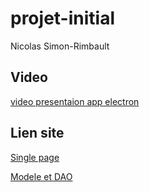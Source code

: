 # projet-initial

Nicolas Simon-Rimbault

## Video 
[video presentaion app electron](https://youtu.be/iaZRKz1EIRA)

## Lien site

[Single page](http://51.222.141.149/projet-app-partie-a/SINGLE_PAGE_APPLICATION/)

[Modele et DAO](http://51.222.141.149/projet-app-partie-a/MOD-et-DAO/)
